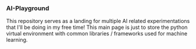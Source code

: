 ### AI-Playground

This repository serves as a landing for multiple AI related experimentations that I'll be doing in my free time! This main page is just to store the python virtual environment with common libraries / frameworks used for machine learning.